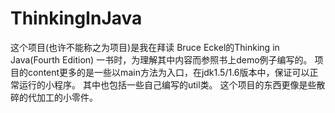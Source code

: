 # ThinkingInJava
这个项目(也许不能称之为项目)是我在拜读 Bruce Eckel的Thinking in Java(Fourth Edition) 一书时，为理解其中内容而参照书上demo例子编写的。
项目的content更多的是一些以main方法为入口，在jdk1.5/1.6版本中，保证可以正常运行的小程序。
其中也包括一些自己编写的util类。
这个项目的东西更像是些散碎的代加工的小零件。
